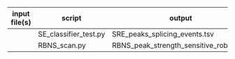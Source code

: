 |input file(s) | script | output |
|---|---|---|
| | SE_classifier_test.py | SRE_peaks_splicing_events.tsv |
| | RBNS_scan.py | RBNS_peak_strength_sensitive_robust.tsv |

